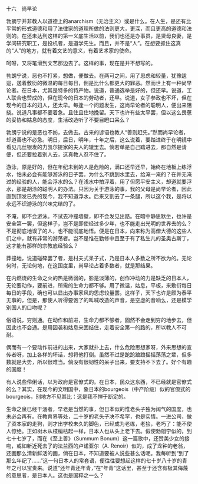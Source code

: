 十六　尚早论

  

勃朗宁并非教人以道德上的anarchism（无治主义）或是什么。在人生，是还有比平常的形式道德和用了法律家的道理所做的法则更大，更深，而且更高的道德和法则的。在还未达到这样的第一义底生活以前，我们也还是办事员，是贤母良妻，是学问研究职工，是投机者，是道学先生。而且，并不是“人”。在想要抓住这真的“人”的地方，就有着文艺的意义，有着艺术家的使命。

呵呀，又将笔滑到文艺那边去了。这样的事，现在是并不想写的。

勃朗宁说，恶也不打紧，想做，便做去。在两可之间，用了思虑和较量，犹豫逡巡，送着敷衍的微温的每日每日，倒是比什么都更大的罪恶。然而世上有一种尚早论者。在日本，尤其是特多的特产物。说道，普通选举是好的，但还早。说道，工人联合也赞成的，但在现今的日本的劳动者，还早。说道，女子参政也不坏，但在现今的日本的妇人，还太早。每逢一个问题发生，这尚早论者的聪明人，便出来阻挠。说道凡事都不要着急。且住且住地挽留。天下也许有些太平罢，但以这么畏葸的妥协和姑息的态度，生活改造听了不要目瞪口呆么？

勃朗宁说的是恶也不妨，去做去。古来的谚语也教人“善则赶先。”然而尚早论者，却道善也不必急。明日，后日，明年，十年之后，这么说着，要踏进终于在明镜中看见几丝银发的力凯尔提家的夫人的辙里去。倘若单是自己踏进去，那自然是请便，但还要拉着别人去，这真教人忍不住了。

游泳，原是好的，但在年纪未到的人是危险的，满口还早还早，始终在地板上练浮水，怕未必会有能够游泳的日子罢。为什么不跳到水里去，给淹一淹的？在并无淹过的经验的人，能会浮水的么？在浅水中拍浮着，用了但愿平安主义，却道就要浮水，那是胡涂的聪明人的办法。只因为关于游泳的事，我的父母是尚早论者，因此直到顶发已秃的现今，我不知道浮水。后来又割去了一条腿，所以这个我，是将以永远不识游泳的兴味完结的了。

不淹，即不会游泳。不试去冲撞墙壁，即不会发见出路。在暗中静思默坐，也许是安全第一罢，但这样子，岂不是即使经过多少年，也不能走出光明的世界去的么？不是彻底地误了的人，也不能彻底地悟。便是在日本，向来称为高僧大德的这些人们之中，就有非常的游荡者。岂不是惟在勤修中且至于有了私生儿的圣奥古斯丁，这才能有那样的宗教底经验么？

莽撞地，说道碰碎罢了者，是村夫式呆子式，乃是日本人多数之所不欲为的。无论何时，无论何地，在这国度里，尚早论占着多数者，就是那结果。

在内燃烧的生命之火的热是微弱的，影是淡薄的，创作冲动的力是缺乏的日本人，无论要动作，要前进，所需的生命力都不够。用了微温，姑息，平板，来敷衍每日每日的手段，确也可以显出办事家风的思虑较量罢。这样子，天下也许是颇为泰平无事的，但是，那使人听得要饱了的叫喊改造的声音，是空虚的音响么，还是模学别国人的口吻呢？

俗语说，穷则通。在动作和前进，生命力都不够者，固然不会走到穷的地步去，但因此也不会通。是用因袭和姑息来固结住，走着安全第一的路的，所以教人不可耐。

偶而有一个要动作前进的出来，大家就扑上去，什么危险思想家呀，外来思想的宣传者呀，加上各样的坏话，想将他打倒。虽然不过是跄跄踉踉摇摇荡荡之辈，但多数就是大势，所以很难当。倘没有很韧性的呆子出来，要支持不下去了。好个有趣的国度！

有人说些伶俐话，以为政府是官僚式的。在日本，民众这东西，不已经就是官僚式的么？其实，在现今的文明国中，象日本的bourgeois（中产阶级）似的官僚式的bourgeois，别地方不见其比：这是我不惮于断定的。

生命之泉已经干涸者，早老是当然的事，但日本似的惟老头子独为阔气的国度，也未必会再有。在教育界等处，二十岁的老头子决不希罕，也是实情。一进公司，做了资本家的走狗，则才出学校未久的脚色，已经成为老练，老狯，老巧了：能不使人惊绝。正如树木从枝梢枯起一样，日本人也从头上老下去。假使勃朗宁似的，到七十七岁了，而在《至上善》（Summum Bonum）这一篇歌中，还赞美少女的接吻，或如新近死去了的法兰西的卢诺亚尔（A. Renoir）似的，成了龙钟的老翁，还画那么清新鲜活的画，倘在日本，不知道要被人说些甚么话呢。我每听到“到了那么年纪了……”这一句日本人的常套语，便往往要想起这样的七十岁八十岁的青年之可以宝贵来。说道“还年青还年青，”在“年青”这话里，甚至于还含有极其侮蔑的意思者，是日本人。这也是国粹之一么？
